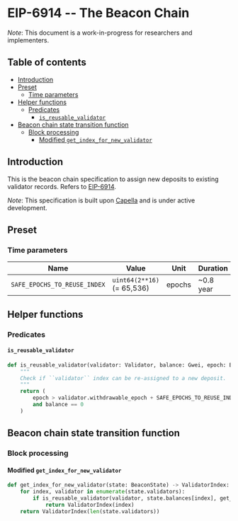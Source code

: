 # EIP-6914 -- The Beacon Chain

*Note*: This document is a work-in-progress for researchers and implementers.

## Table of contents

<!-- mdformat-toc start --slug=github --no-anchors --maxlevel=6 --minlevel=2 -->

- [Introduction](#introduction)
- [Preset](#preset)
  - [Time parameters](#time-parameters)
- [Helper functions](#helper-functions)
  - [Predicates](#predicates)
    - [`is_reusable_validator`](#is_reusable_validator)
- [Beacon chain state transition function](#beacon-chain-state-transition-function)
  - [Block processing](#block-processing)
    - [Modified `get_index_for_new_validator`](#modified-get_index_for_new_validator)

<!-- mdformat-toc end -->

## Introduction

This is the beacon chain specification to assign new deposits to existing validator records. Refers to [EIP-6914](https://github.com/ethereum/EIPs/pull/6914).

*Note*: This specification is built upon [Capella](../../capella/beacon-chain.md) and is under active development.

## Preset

### Time parameters

| Name | Value | Unit | Duration |
| - | - | - | - |
| `SAFE_EPOCHS_TO_REUSE_INDEX` | `uint64(2**16)` (= 65,536) | epochs | ~0.8 year |

## Helper functions

### Predicates

#### `is_reusable_validator`

```python
def is_reusable_validator(validator: Validator, balance: Gwei, epoch: Epoch) -> bool:
    """
    Check if ``validator`` index can be re-assigned to a new deposit.
    """
    return (
        epoch > validator.withdrawable_epoch + SAFE_EPOCHS_TO_REUSE_INDEX
        and balance == 0
    )
```

## Beacon chain state transition function

### Block processing

#### Modified `get_index_for_new_validator`

```python
def get_index_for_new_validator(state: BeaconState) -> ValidatorIndex:
    for index, validator in enumerate(state.validators):
        if is_reusable_validator(validator, state.balances[index], get_current_epoch(state)):
            return ValidatorIndex(index)
    return ValidatorIndex(len(state.validators))
```
